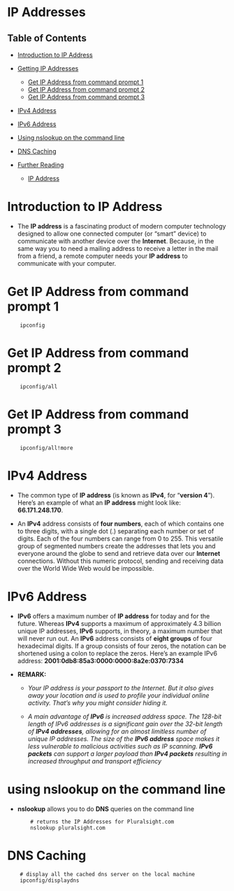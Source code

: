 # IP Addresses

## Table of Contents
- [Introduction to IP Address](#Introduction-to-IP-Address)

- [Getting IP Addresses]()
    - [Get IP Address from command prompt 1](#Get-IP-Address-from-command-prompt-1)
    - [Get IP Address from command prompt 2](#Get-IP-Address-from-command-prompt-2)
    - [Get IP Address from command prompt 3](#Get-IP-Address-from-command-prompt-3)

- [IPv4 Address](#IPv4-Address)
- [IPv6 Address](#IPv6-Address)
- [Using nslookup on the command line](#using-nslookup-on-the-command-line)
- [DNS Caching](#DNS-Caching)

- [Further Reading]()
    - [IP Address](https://whatismyipaddress.com/ip-address)

# Introduction to IP Address
* The __IP address__ is a fascinating product of modern computer technology designed to allow one connected computer (or “smart” device) to communicate with another device over the __Internet__. Because, in the same way you to need a mailing address to receive a letter in the mail from a friend, a remote computer needs your __IP address__ to communicate with your computer.

# Get IP Address from command prompt 1
```shell
    ipconfig
```
# Get IP Address from command prompt 2
```shell
    ipconfig/all
```
# Get IP Address from command prompt 3
```shell
    ipconfig/all!more
```

# IPv4 Address
* The common type of __IP address__ (is known as __IPv4__, for “__version 4__”). Here’s an example of what an __IP address__ might look like: __66.171.248.170__. 

* An __IPv4__ address consists of __four numbers__, each of which contains one to three digits, with a single dot (.) separating each number or set of digits. Each of the four numbers can range from 0 to 255. This versatile group of segmented numbers create the addresses that lets you and everyone around the globe to send and retrieve data over our __Internet__ connections. Without this numeric protocol, sending and receiving data over the World Wide Web would be impossible.

# IPv6 Address
* __IPv6__ offers a maximum number of __IP address__ for today and for the future. Whereas __IPv4__ supports a maximum of approximately 4.3 billion unique IP addresses, __IPv6__ supports, in theory, a maximum number that will never run out. An __IPv6__ address consists of __eight groups__ of four hexadecimal digits. If a group consists of four zeros, the notation can be shortened using a colon to replace the zeros. Here’s an example IPv6 address: __2001:0db8:85a3:0000:0000:8a2e:0370:7334__

* __REMARK:__ 
    * _Your IP address is your passport to the Internet. But it also gives away your location and is used to profile your individual online activity. That’s why you might consider hiding it._

    * _A main advantage of __IPv6__ is increased address space. The 128-bit length of IPv6 addresses is a significant gain over the 32-bit length of __IPv4 addresses__, allowing for an almost limitless number of unique IP addresses. The size of the __IPv6 address__ space makes it less vulnerable to malicious activities such as IP scanning. __IPv6 packets__ can support a larger payload than __IPv4 packets__ resulting in increased throughput and transport efficiency_


# using nslookup on the command line
* __nslookup__ allows you to do __DNS__ queries on the command line
    ```shell
        # returns the IP Addresses for Pluralsight.com
        nslookup pluralsight.com
    ```
# DNS Caching
```shell
    # display all the cached dns server on the local machine
    ipconfig/displaydns
```